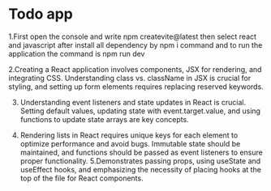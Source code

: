 # Todo app



1.First open the console and write npm createvite@latest then select react and javascript 
after install all dependency by npm i command and to run the application the command is npm run dev

2.Creating a React application involves components, JSX for rendering, and integrating CSS. Understanding class vs. className in JSX is crucial for styling, and setting up form elements requires replacing reserved keywords.

3. Understanding event listeners and state updates in React is crucial. Setting default values, updating state with event.target.value, and using functions to update state arrays are key concepts.

4. Rendering lists in React requires unique keys for each element to optimize performance and avoid bugs. Immutable state should be maintained, and functions should be passed as event listeners to ensure proper functionality.
5.Demonstrates passing props, using useState and useEffect hooks, and emphasizing the necessity of placing hooks at the top of the file for React components.
